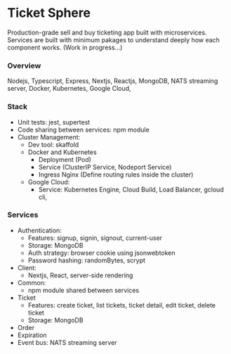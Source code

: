 # Ticket Sphere

Production-grade sell and buy ticketing app built with microservices.
Services are built with minimum pakages to understand deeply how each component works.
(Work in progress...)

### Overview

Nodejs, Typescript, Express, Nextjs, Reactjs, MongoDB, NATS streaming server, Docker, Kubernetes, Google Cloud,

### Stack

- Unit tests: jest, supertest
- Code sharing between services: npm module
- Cluster Management:
  - Dev tool: skaffold
  - Docker and Kubernetes
    - Deployment (Pod)
    - Service (ClusterIP Service, Nodeport Service)
    - Ingress Nginx (Define routing rules inside the cluster)
  - Google Cloud:
    - Service: Kubernetes Engine, Cloud Build, Load Balancer, gcloud cli,

### Services

- Authentication:
  - Features: signup, signin, signout, current-user
  - Storage: MongoDB
  - Auth strategy: browser cookie using jsonwebtoken
  - Password hashing: randomBytes, scrypt
- Client:
  - Nextjs, React, server-side rendering
- Common:
  - npm module shared between services
- Ticket
  - Features: create ticket, list tickets, ticket detail, edit ticket, delete ticket
  - Storage: MongoDB
- Order
- Expiration
- Event bus: NATS streaming server
